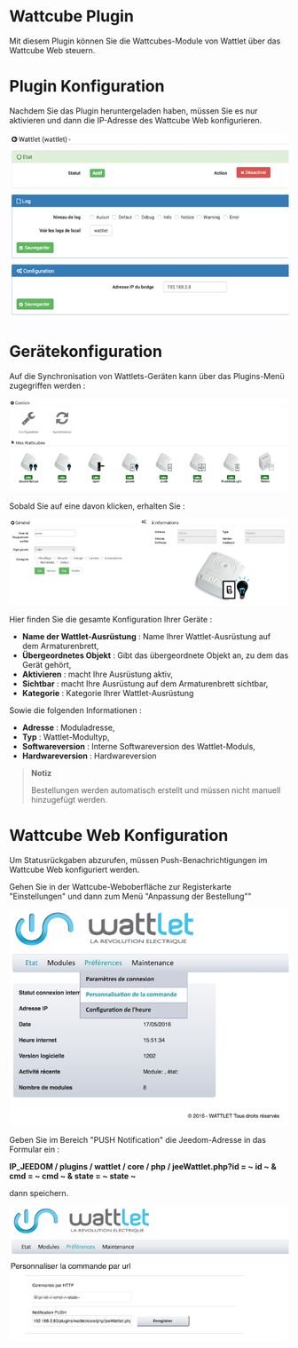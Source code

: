 # Wattcube Plugin

Mit diesem Plugin können Sie die Wattcubes-Module von Wattlet über das Wattcube Web steuern.

# Plugin Konfiguration 

Nachdem Sie das Plugin heruntergeladen haben, müssen Sie es nur aktivieren und dann die IP-Adresse des Wattcube Web konfigurieren.

![wattlet](./images/wattlet.png)

# Gerätekonfiguration 

Auf die Synchronisation von Wattlets-Geräten kann über das Plugins-Menü zugegriffen werden :

![wattlet2](./images/wattlet2.png)

Sobald Sie auf eine davon klicken, erhalten Sie :

![wattlet3](./images/wattlet3.png)

Hier finden Sie die gesamte Konfiguration Ihrer Geräte :

-   **Name der Wattlet-Ausrüstung** : Name Ihrer Wattlet-Ausrüstung auf dem Armaturenbrett,
-   **Übergeordnetes Objekt** : Gibt das übergeordnete Objekt an, zu dem das Gerät gehört,
-   **Aktivieren** : macht Ihre Ausrüstung aktiv,
-   **Sichtbar** : macht Ihre Ausrüstung auf dem Armaturenbrett sichtbar,
-   **Kategorie** : Kategorie Ihrer Wattlet-Ausrüstung

Sowie die folgenden Informationen :

-   **Adresse** : Moduladresse,
-   **Typ** : Wattlet-Modultyp,
-   **Softwareversion** : Interne Softwareversion des Wattlet-Moduls,
-   **Hardwareversion** : Hardwareversion

> **Notiz**
>
> Bestellungen werden automatisch erstellt und müssen nicht manuell hinzugefügt werden.

# Wattcube Web Konfiguration 

Um Statusrückgaben abzurufen, müssen Push-Benachrichtigungen im Wattcube Web konfiguriert werden.

Gehen Sie in der Wattcube-Weboberfläche zur Registerkarte "Einstellungen" und dann zum Menü "Anpassung der Bestellung""

![wattlet4](./images/wattlet4.png)

Geben Sie im Bereich "PUSH Notification" die Jeedom-Adresse in das Formular ein :

**IP\_JEEDOM / plugins / wattlet / core / php / jeeWattlet.php?id = ~ id ~ & cmd = ~ cmd ~ & state = ~ state ~**

dann speichern.

![wattlet5](./images/wattlet5.png)
